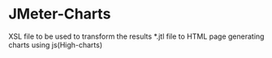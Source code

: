 JMeter-Charts
=============

XSL file to be used to transform the results *.jtl file to HTML page generating charts using js(High-charts)
